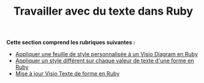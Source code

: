 ﻿---
title: Travailler avec du texte dans Ruby
type: docs
weight: 60
url: /fr/java/working-with-text-in-ruby/
---
**Cette section comprend les rubriques suivantes :**

- [Appliquer une feuille de style personnalisée à un Visio Diagram en Ruby](/diagram/fr/java/apply-custom-style-sheet-to-a-visio-diagram-in-ruby/)
- [Appliquer un style différent sur chaque valeur de texte d'une forme en Ruby](/diagram/fr/java/apply-different-style-on-the-each-text-value-of-a-shape-in-ruby/)
- [Mise à jour Visio Texte de forme en Ruby](/diagram/fr/java/update-visio-shape-text-in-ruby/)
